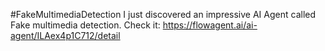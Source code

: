 #FakeMultimediaDetection
I just discovered an impressive AI Agent called Fake multimedia detection. Check it: https://flowagent.ai/ai-agent/ILAex4p1C712/detail
